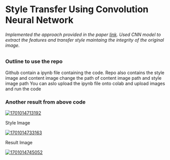 # Style Transfer Using Convolution Neural Network

###### Implemented the approach provided in the paper [link](https://www.cv-foundation.org/openaccess/content_cvpr_2016/papers/Gatys_Image_Style_Transfer_CVPR_2016_paper.pdf). Used CNN model to extract the features and transfer style maintaing the integrity of the original image.


### Outline to use the repo

Github contain a ipynb file containing the code.
Repo also contains the style image and content image change the path of content image path and style image path
You can aslo upload the ipynb file onto colab and upload images and run the code


### Another result from above code

[![1701014713192](image/readme/1701014713192.png)](https://github.com/AbuKashan/daashtoon_gen_ai/blob/main/leonard.jpg)

Style Image

[![1701014733163](image/readme/1701014733163.png)](https://github.com/AbuKashan/daashtoon_gen_ai/blob/main/starry_night.jpg)


Result Image

[![1701014745052](image/readme/1701014745052.png)](https://github.com/AbuKashan/daashtoon_gen_ai/blob/main/result.jpg)
